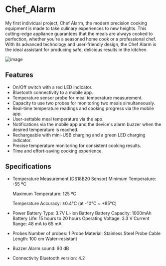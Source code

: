 # Chef_Alarm

My first individual project, Chef Alarm, the modern precision cooking equipment is made to take culinary experiences to new heights. This cutting-edge appliance guarantees that the meals are always cooked to perfection, whether you're a seasoned home cook or a professional chef. With its advanced technology and user-friendly design, the Chef Alarm is the ideal assistant for producing safe, delicious results in the kitchen.

   ![image](https://github.com/Nuthya27/Chef_Alarm/assets/111232856/94a43cb4-6034-418a-8b71-c09e8d8f421e)

## Features

  * On/Off switch with a red LED indicator.
  * Bluetooth connectivity to a mobile app.
  * Temperature sensor probe for meal temperature measurement.
  * Capacity to use two probes for monitoring two meals simultaneously.
  * Real-time temperature readings and cooking progress via the mobile app.
  * User-settable meal temperature via the app.
  * Notifications via the mobile app and the device's alarm buzzer when the desired temperature is reached.
  * Rechargeable with mini-USB charging and a green LED charging indicator.
  * Precise temperature monitoring for consistent cooking results.
  * Time and effort-saving cooking experience.

## Specifications

* Temperature Measurement (DS18B20 Sensor)
    Minimum Temperature: -55 ºC
  
    Maximum Temperature: 125 ºC
  
    Temperature Accuracy: ±0.4℃ (at -10℃ ~ +85℃)
* Power
    Battery Type: 3.7V Li-ion Battery
    Battery Capacity: 1000mAh
    Battery Life: 15 hours to 20 hours
    Operating Voltage: 3.3 V
    Current Range: 48 mA to 65 mA
* Probes
    Number of probes: 1
    Probe Material: Stainless Steel
    Probe Cable Length: 100 cm
    Water-resistant 
* Buzzer 
    Alarm sound: 90 dB
* Connectivity
    Bluetooth version: 4.2
